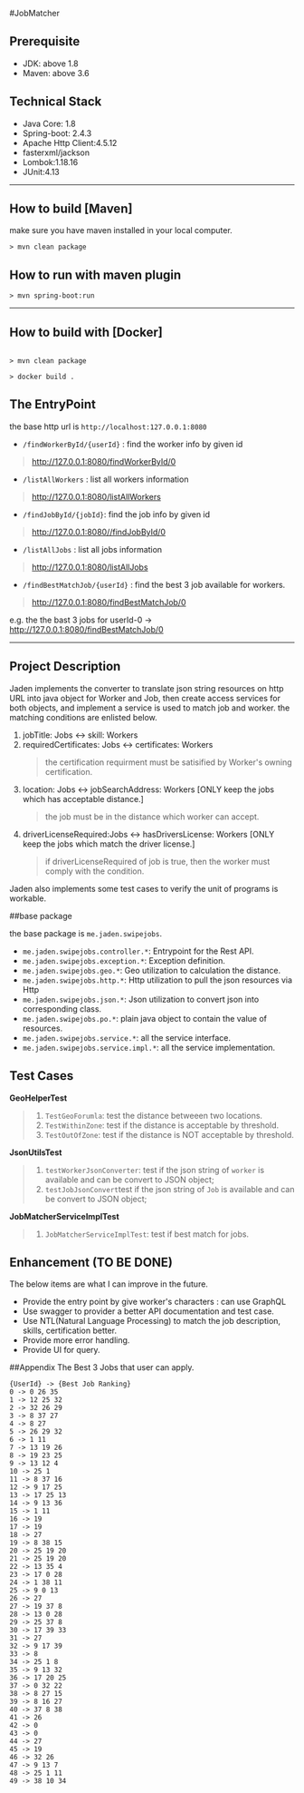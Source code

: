 #JobMatcher

## Prerequisite

- JDK: above 1.8
- Maven: above 3.6

## Technical Stack

- Java Core: 1.8
- Spring-boot: 2.4.3
- Apache Http Client:4.5.12
- fasterxml/jackson
- Lombok:1.18.16
- JUnit:4.13

---
## How to build [Maven]
make sure you have maven installed in your local computer.
```shell
> mvn clean package
```

## How to run with maven plugin

```shell 
> mvn spring-boot:run
```
---

## How to build with [Docker]

```shell

> mvn clean package

> docker build . 
```

## The EntryPoint

the base http url is `http://localhost:127.0.0.1:8080`

- `/findWorkerById/{userId}` : find the worker info by given id
> http://127.0.0.1:8080/findWorkerById/0
- `/listAllWorkers` : list all workers information
> http://127.0.0.1:8080/listAllWorkers
- `/findJobById/{jobId}`: find the job info by given id
> http://127.0.0.1:8080//findJobById/0
- `/listAllJobs` : list all jobs information
> http://127.0.0.1:8080/listAllJobs
- `/findBestMatchJob/{userId}` : find the best 3 job available for workers.
> http://127.0.0.1:8080/findBestMatchJob/0

e.g. the the bast 3 jobs for userId-0 -> http://127.0.0.1:8080/findBestMatchJob/0

---

## Project Description

Jaden implements the converter to translate json string resources on http URL into java object for Worker and Job, 
then create access services for both objects, and implement a service is used to match job and worker. the matching 
conditions are enlisted below.

1. jobTitle: Jobs <->  skill: Workers
2. requiredCertificates: Jobs <->  certificates: Workers
   > the certification requirment must be satisified by Worker's owning certification.
3. location: Jobs <->  jobSearchAddress: Workers [ONLY keep the jobs which has acceptable distance.]   
   > the job must be in the distance which worker can accept.
4. driverLicenseRequired:Jobs <-> hasDriversLicense: Workers [ONLY keep the jobs which match the driver license.] 
   > if driverLicenseRequired of job is true, then the worker must comply with the condition.

Jaden also implements some test cases to verify the unit of programs is workable.

##base package 

the base package is `me.jaden.swipejobs`.

- `me.jaden.swipejobs.controller.*`: Entrypoint for the Rest API.
- `me.jaden.swipejobs.exception.*`: Exception definition.
- `me.jaden.swipejobs.geo.*`: Geo utilization to calculation the distance.
- `me.jaden.swipejobs.http.*`: Http utilization to pull the json resources via Http
- `me.jaden.swipejobs.json.*`: Json utilization to convert json into corresponding class.
- `me.jaden.swipejobs.po.*`: plain java object to contain the value of resources.
- `me.jaden.swipejobs.service.*`: all the service interface.
- `me.jaden.swipejobs.service.impl.*`: all the service implementation.


## Test Cases

**GeoHelperTest**
> 1. `TestGeoForumla`: test the distance betweeen two locations.
> 2. `TestWithinZone`: test if the distance is acceptable by threshold.
> 3. `TestOutOfZone`: test if the distance is NOT acceptable by threshold.

**JsonUtilsTest**
> 1. `testWorkerJsonConverter`: test if the json string of `worker` is available and can be convert to JSON object;
> 2. `testJobJsonConvert`test if the json string of `Job` is available and can be convert to JSON object;

**JobMatcherServiceImplTest**
> 1. `JobMatcherServiceImplTest`: test if best match for jobs.

## Enhancement (TO BE DONE)
The below items are what I can improve in the future.

- Provide the entry point by give worker's characters : can use GraphQL
- Use swagger to provider a better API documentation and test case.
- Use NTL(Natural Language Processing) to match the job description, skills, certification better.
- Provide more error handling.
- Provide UI for query.


##Appendix
The Best 3 Jobs that user can apply.
```
{UserId} -> {Best Job Ranking}
0 -> 0 26 35  
1 -> 12 25 32  
2 -> 32 26 29  
3 -> 8 37 27  
4 -> 8 27  
5 -> 26 29 32  
6 -> 1 11  
7 -> 13 19 26  
8 -> 19 23 25  
9 -> 13 12 4  
10 -> 25 1  
11 -> 8 37 16  
12 -> 9 17 25  
13 -> 17 25 13  
14 -> 9 13 36  
15 -> 1 11  
16 -> 19  
17 -> 19  
18 -> 27  
19 -> 8 38 15  
20 -> 25 19 20  
21 -> 25 19 20  
22 -> 13 35 4  
23 -> 17 0 28  
24 -> 1 38 11  
25 -> 9 0 13  
26 -> 27  
27 -> 19 37 8  
28 -> 13 0 28  
29 -> 25 37 8  
30 -> 17 39 33  
31 -> 27  
32 -> 9 17 39  
33 -> 8  
34 -> 25 1 8  
35 -> 9 13 32  
36 -> 17 20 25  
37 -> 0 32 22  
38 -> 8 27 15  
39 -> 8 16 27  
40 -> 37 8 38  
41 -> 26  
42 -> 0 
43 -> 0 
44 -> 27  
45 -> 19  
46 -> 32 26  
47 -> 9 13 7  
48 -> 25 1 11  
49 -> 38 10 34  

```
